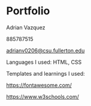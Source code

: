 # Portfolio
Adrian Vazquez

885787515

adrianv0206@csu.fullerton.edu

Languages I used: HTML, CSS

Templates and learnings I used:

https://fontawesome.com/

https://www.w3schools.com/
